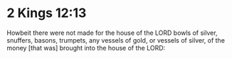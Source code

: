 # 2 Kings 12:13

Howbeit there were not made for the house of the LORD bowls of silver, snuffers, basons, trumpets, any vessels of gold, or vessels of silver, of the money [that was] brought into the house of the LORD:
